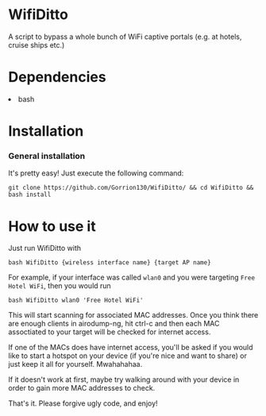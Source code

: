 # WifiDitto

A script to bypass a whole bunch of WiFi captive portals (e.g. at hotels, cruise ships etc.)

# Dependencies

<li>bash</li></ul>

# Installation

<h3>General installation</h3> 

It's pretty easy! Just execute the following command:

<pre><code>git clone https://github.com/Gorrion130/WifiDitto/ && cd WifiDitto && bash install</code></pre>

# How to use it

Just run WifiDitto with

<pre><code>bash WifiDitto {wireless interface name} {target AP name}</code></pre>

For example, if your interface was called <code>wlan0</code> and you were targeting <code>Free Hotel WiFi</code>, then you would run

<pre><code>bash WifiDitto wlan0 'Free Hotel WiFi'</code></pre>

This will start scanning for associated MAC addresses. Once you think there are enough clients in airodump-ng, hit ctrl-c and then each MAC assoctiated to your target will be checked for internet access.

If one of the MACs does have internet access, you'll be asked if you would like to start a hotspot on your device (if you're nice and want to share) or just keep it all for yourself. Mwahahahaa.

If it doesn't work at first, maybe try walking around with your device in order to gain more MAC addresses to check.

That's it. Please forgive ugly code, and enjoy!

